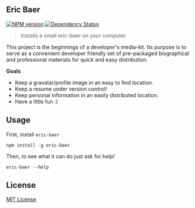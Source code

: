 ## Eric Baer
[![NPM version][npm-image]][npm-url] [![Dependency Status][depstat-image]][depstat-url]

> Installs a small eric-baer on your computer

This project is the beginnings of a developer's media-kit. Its purpose is to serve as a convenient
developer friendly set of pre-packaged biographical and professional materials for quick and easy
distribution.

**Goals**

* Keep a gravatar/profile image in an easy to find location.
* Keep a resume under version control!
* Keep personal information in an easily distributed location.
* Have a little fun :)

## Usage

First, install `eric-baer`

```shell
npm install -g eric-baer
```

Then, to see what it can do just ask for help!

```shell
eric-baer --help
```

## License

[MIT License](http://opensource.org/licenses/MIT)

[npm-url]: https://npmjs.org/package/eric-baer
[npm-image]: https://badge.fury.io/js/eric-baer.png

[depstat-url]: https://david-dm.org/baer/eric-baer
[depstat-image]: https://david-dm.org/baer/eric-baer.png
